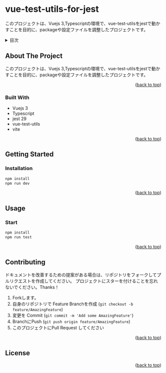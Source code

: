 <a name="readme-top"></a>

<!-- PROJECT LOGO -->
# vue-test-utils-for-jest
このプロジェクトは、Vuejs 3,Typescriptの環境で、vue-test-utilsをjestで動かすことを目的に、packageや設定ファイルを調整したプロジェクトです。


<!-- TABLE OF CONTENTS -->
<details>
  <summary>目次</summary>
  <ol>
    <li>
      <a href="#about-the-project">About The Project</a>
      <ul>
        <li><a href="#built-with">Built With</a></li>
      </ul>
    </li>
    <li>
      <a href="#getting-started">Getting Started</a>
      <ul>
        <li><a href="#prerequisites">Prerequisites</a></li>
        <li><a href="#installation">Installation</a></li>
      </ul>
    </li>
    <li><a href="#usage">Usage</a></li>
    <li><a href="#contributing">Contributing</a></li>
    <li><a href="#license">License</a></li>
    <li><a href="#contact">Contact</a></li>
  </ol>
</details>



<!-- ABOUT THE PROJECT -->
## About The Project

このプロジェクトは、Vuejs 3,Typescriptの環境で、vue-test-utilsをjestで動かすことを目的に、packageや設定ファイルを調整したプロジェクトです。

<p align="right">(<a href="#readme-top">back to top</a>)</p>



### Built With


* Vuejs 3
* Typescript
* jest 29
* vue-test-utils
* vite

<p align="right">(<a href="#readme-top">back to top</a>)</p>



<!-- GETTING STARTED -->
## Getting Started

### Installation


```sh
npm install
npm run dev
```

<p align="right">(<a href="#readme-top">back to top</a>)</p>



<!-- USAGE EXAMPLES -->
## Usage
### Start
```sh
npm install
npm run test
```

<p align="right">(<a href="#readme-top">back to top</a>)</p>


<!-- CONTRIBUTING -->
## Contributing

ドキュメントを改善するための提案がある場合は、リポジトリをフォークしてプルリクエストを作成してください。 
プロジェクトにスターを付けることを忘れないでください。Thanks！


1. Forkします。
2. 自身のリポジトリで Feature Branchを作成 (`git checkout -b feature/AmazingFeature`)
3. 変更を Commit (`git commit -m 'Add some AmazingFeature'`)
4. BranchにPush  (`git push origin feature/AmazingFeature`)
5. このプロジェクトにPull Request してください

<p align="right">(<a href="#readme-top">back to top</a>)</p>



<!-- LICENSE -->
## License


<p align="right">(<a href="#readme-top">back to top</a>)</p>



